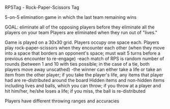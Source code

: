 RPSTag - Rock-Paper-Scissors Tag

5-on-5 elimination game in which the last team remaining wins

GOAL: eliminate all of the opposing players before they eliminate all the players on your team
Players are eliminated when they run out of "lives."

Game is played on a 30x30 grid. Players occupy one space each. 
Players play rock-paper-scissors when they encounter each other (when they move into a space that borders an opponent's space; must wait 5 turns before a previous encounter to re-engage)
	-each match of RPS is random number of rounds (between 1 and 10 with ties possible; in the case of a tie, both players move away unscathed)
	-the winner can either take a life or take an item from the other player; if you take the player's life, any items that player had are re-distributed around the board
Hidden items and non-hidden items including lives and balls, which you can throw; if you throw at a player and hit him/her, he/she loses a life; if you miss, the ball is re-distributed

Players have different throwing ranges and accuracies